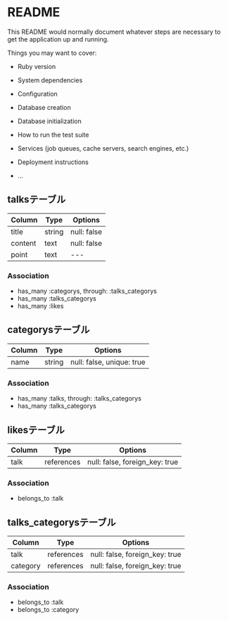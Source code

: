 # README

This README would normally document whatever steps are necessary to get the
application up and running.

Things you may want to cover:

* Ruby version

* System dependencies

* Configuration

* Database creation

* Database initialization

* How to run the test suite

* Services (job queues, cache servers, search engines, etc.)

* Deployment instructions

* ...

## talksテーブル
|Column|Type|Options|
|------|----|-------|
|title|string|null: false|
|content|text|null: false|
|point|text|---|
### Association
- has_many :categorys, through: :talks_categorys
- has_many :talks_categorys
- has_many :likes


## categorysテーブル
|Column|Type|Options|
|------|----|-------|
|name|string|null: false, unique: true|
### Association
- has_many :talks, through: :talks_categorys
- has_many :talks_categorys


## likesテーブル
|Column|Type|Options|
|------|----|-------|
|talk|references|null: false, foreign_key: true|
### Association
- belongs_to :talk


## talks_categorysテーブル
|Column|Type|Options|
|------|----|-------|
|talk|references|null: false, foreign_key: true|
|category|references|null: false, foreign_key: true|
### Association
- belongs_to :talk
- belongs_to :category
